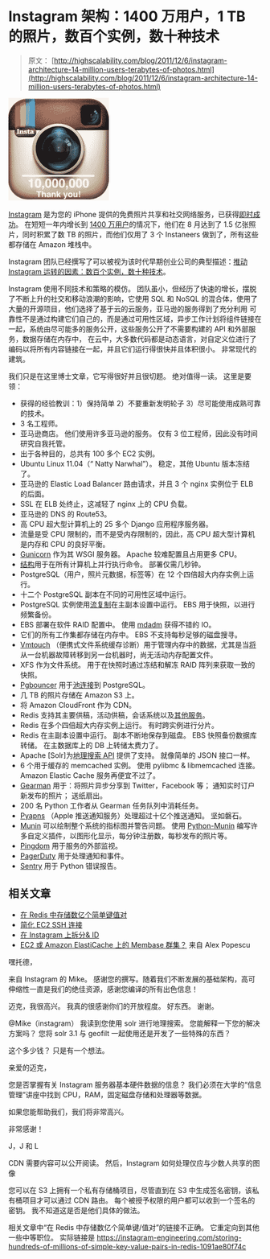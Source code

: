 # Instagram 架构：1400 万用户，1 TB 的照片，数百个实例，数十种技术

> 原文： [http://highscalability.com/blog/2011/12/6/instagram-architecture-14-million-users-terabytes-of-photos.html](http://highscalability.com/blog/2011/12/6/instagram-architecture-14-million-users-terabytes-of-photos.html)

![](img/e7b70a6c02b1e7425849dd6d1af801f2.png)

[Instagram](http://instagr.am/) 是为您的 iPhone 提供的免费照片共享和社交网络服务，已获得[即时成功](http://techcrunch.com/2011/08/03/instagram-150-million/)。 在短短一年内增长到 [1400 万用户](http://instagram-engineering.tumblr.com/post/13649370142/what-powers-instagram-hundreds-of-instances-dozens-of)的情况下，他们在 8 月达到了 1.5 亿张照片，同时积累了数 TB 的照片，而他们仅用了 3 个 Instaneers 做到了，所有这些都存储在 Amazon 堆栈中。

Instagram 团队已经撰写了可以被视为该时代早期创业公司的典型描述：[推动 Instagram 运转的因素：数百个实例，数十种技术](http://instagram-engineering.tumblr.com/post/13649370142/what-powers-instagram-hundreds-of-instances-dozens-of)。

Instagram 使用不同技术和策略的模仿。 团队虽小，但经历了快速的增长，摆脱了不断上升的社交和移动浪潮的影响，它使用 SQL 和 NoSQL 的混合体，使用了大量的开源项目，他们选择了基于云的云服务，亚马逊的服务得到了充分利用 可靠性不是通过构建它们自己的，而是通过可用性区域，异步工作计划将组件链接在一起，系统由尽可能多的服务公开，这些服务公开了不需要构建的 API 和外部服务，数据存储在内存中， 在云中，大多数代码都是动态语言，对自定义位进行了编码以将所有内容链接在一起，并且它们运行得很快并且体积很小。 非常现代的建筑。

我们只是在这里博士文章，它写得很好并且很切题。 绝对值得一读。 这里是要领：

*   获得的经验教训：1）保持简单 2）不要重新发明轮子 3）尽可能使用成熟可靠的技术。
*   3 名工程师。
*   亚马逊商店。 他们使用许多亚马逊的服务。 仅有 3 位工程师，因此没有时间研究自我托管。
*   出于各种目的，总共有 100 多个 EC2 实例。
*   Ubuntu Linux 11.04（“ Natty Narwhal”）。 稳定，其他 Ubuntu 版本冻结了。
*   亚马逊的 Elastic Load Balancer 路由请求，并且 3 个 nginx 实例位于 ELB 的后面。
*   SSL 在 ELB 处终止，这减轻了 nginx 上的 CPU 负载。
*   亚马逊的 DNS 的 Route53。
*   高 CPU 超大型计算机上的 25 多个 Django 应用程序服务器。
*   流量是受 CPU 限制的，而不是受内存限制的，因此，高 CPU 超大型计算机是内存和 CPU 的良好平衡。
*   [Gunicorn](http://gunicorn.org/) 作为其 WSGI 服务器。 Apache 较难配置且占用更多 CPU。
*   [结构](http://fabric.readthedocs.org/en/1.3.3/index.html)用于在所有计算机上并行执行命令。 部署仅需几秒钟。
*   PostgreSQL（用户，照片元数据，标签等）在 12 个四倍超大内存实例上运行。
*   十二个 PostgreSQL 副本在不同的可用性区域中运行。
*   PostgreSQL 实例使用[流复制](https://github.com/greg2ndQuadrant/repmgr)在主副本设置中运行。 EBS 用于快照，以进行频繁备份。
*   EBS 部署在软件 RAID 配置中。 使用 [mdadm](http://en.wikipedia.org/wiki/Mdadm) 获得不错的 IO。
*   它们的所有工作集都存储在内存中。 EBS 不支持每秒足够的磁盘搜寻。
*   [Vmtouch](http://hoytech.com/vmtouch/vmtouch.c) （便携式文件系统缓存诊断）用于管理内存中的数据，尤其是当[将](https://gist.github.com/1424540)从一台机器故障转移到另一台机器时，尚无活动内存配置文件。
*   XFS 作为文件系统。 用于在快照时通过冻结和解冻 RAID 阵列来获取一致的快照。
*   [Pgbouncer](http://pgfoundry.org/projects/pgbouncer/) 用于[池连接](http://thebuild.com/blog/)到 PostgreSQL。
*   几 TB 的照片存储在 Amazon S3 上。
*   将 Amazon CloudFront 作为 CDN。
*   Redis 支持其主要供稿，活动供稿，会话系统以及[其他服务](http://instagram-engineering.tumblr.com/post/12202313862/storing-hundreds-of-millions-of-simple-key-value-pairs)。
*   Redis 在多个四倍超大内存实例上运行。 有时跨实例进行分片。
*   Redis 在主副本设置中运行。 副本不断地保存到磁盘。 EBS 快照备份数据库转储。 在主数据库上的 DB 上转储太费力了。
*   Apache [Solr]为[地理搜索 API](http://instagram.com/developer/endpoints/media/#get_media_search) 提供了支持。 就像简单的 JSON 接口一样。
*   6 个用于缓存的 memcached 实例。 使用 pylibmc & libmemcached 连接。 Amazon Elastic Cache 服务再便宜不过了。
*   [Gearman](http://gearman.org/) 用于：将照片异步分享到 Twitter，Facebook 等； 通知实时订户新发布的照片​​； 送纸扇出。
*   200 名 Python 工作者从 Gearman 任务队列中消耗任务。
*   [Pyapns](https://github.com/samuraisam/pyapns) （Apple 推送通知服务）处理超过十亿个推送通知。 坚如磐石。
*   [Munin](http://munin-monitoring.org/) 可以绘制整个系统的指标图并警告问题。 使用 [Python-Munin](http://samuelks.com/python-munin/) 编写许多自定义插件，以图形化显示，每分钟注册数，每秒发布的照片​​等。
*   [Pingdom](http://pingdom.com/) 用于服务的外部监视。
*   [PagerDuty](http://pagerduty.com/) 用于处理通知和事件。
*   [Sentry](http://pypi.python.org/pypi/django-sentry) 用于 Python 错误报告。

## 相关文章

*   [在 Redis 中存储数亿个简单键值对](http://instagram-engineering.tumblr.com/post/12651721845/instagram-engineering-challenge-the-unshredder)
*   [简化 EC2 SSH 连接](http://instagram-engineering.tumblr.com/post/11399488246/simplifying-ec2-ssh-connections)
*   [在 Instagram 上拆分& ID](http://instagram-engineering.tumblr.com/post/10853187575/sharding-ids-at-instagram)
*   [EC2 或 Amazon ElastiCache 上的 Membase 群集？](http://nosql.mypopescu.com/post/13820225002/membase-cluster-on-ec2-or-amazon-elasticache) 来自 Alex Popescu

嘿托德，

来自 Instagram 的 Mike。 感谢您的撰写。随着我们不断发展的基础架构，高可伸缩性一直是我们的绝佳资源，感谢您编译的所有出色信息！

迈克，我很高兴。 我真的很感谢你们的开放程度。 好东西。 谢谢。

@Mike（instagram）
我读到您使用 solr 进行地理搜索。 您能解释一下您的解决方案吗？ 您将 solr 3.1 与 geofilt 一起使用还是开发了一些特殊的东西？

这个多少钱？ 只是有一个想法。

亲爱的迈克，

您是否掌握有关 Instagram 服务器基本硬件数据的信息？ 我们必须在大学的“信息管理”讲座中找到 CPU，RAM，固定磁盘存储和处理器等数据。

如果您能帮助我们，我们将非常高兴。

非常感谢！

J，J 和 L

CDN 需要内容可以公开阅读。
然后，Instagram 如何处理仅应与少数人共享的图像

您可以在 S3 上拥有一个私有存储桶项目，尽管直到在 S3 中生成签名密钥，该私有桶项目才可以通过 CDN 路由。 每个被授予权限的用户都可以收到一个签名的密钥。 我不知道这是否是他们具体的做法。

相关文章中“在 Redis 中存储数亿个简单键/值对”的链接不正确。 它重定向到其他一些中等职位。 实际链接是 https://instagram-engineering.com/storing-hundreds-of-millions-of-simple-key-value-pairs-in-redis-1091ae80f74c